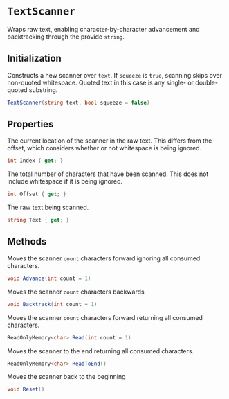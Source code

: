 # `TextScanner`

Wraps raw text, enabling character-by-character advancement and backtracking through the provide `string`.

## Initialization

Constructs a new scanner over `text`. If `squeeze` is `true`, scanning skips over 
non-quoted whitespace. Quoted text in this case is any single- or double-quoted 
substring.

```cs
TextScanner(string text, bool squeeze = false)
```

## Properties

The current location of the scanner in the raw text. This differs from the offset, which considers whether or not whitespace is being ignored.

```cs
int Index { get; }
```

The total number of characters that have been scanned. This does not include whitespace if it is being ignored.

```cs
int Offset { get; }
```

The raw text being scanned.

```cs
string Text { get; }
```

## Methods

Moves the scanner `count` characters forward ignoring all consumed characters.

```cs
void Advance(int count = 1)
```

Moves the scanner `count` characters backwards

```cs
void Backtrack(int count = 1)
```

Moves the scanner `count` characters forward returning all consumed characters.

```cs
ReadOnlyMemory<char> Read(int count = 1)
```

Moves the scanner to the end returning all consumed characters.

```cs
ReadOnlyMemory<char> ReadToEnd()
```

Moves the scanner back to the beginning

```cs
void Reset()
```

